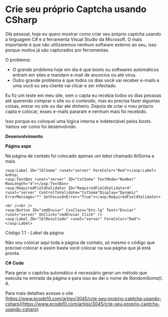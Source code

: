 # Crie seu próprio Captcha usando CSharp

Olá pessoal, hoje eu quero mostrar como criar seu próprio captcha usando a linguagem C# e a ferramenta Visual Studio da Microsoft. O mais importante é que não utilizaremos nenhum software externo ao seu, isso porque muitos já são capturados por ferramentas. 

O problema:

- O grande problema hoje em dia é que boots ou softwares automáticos entram em sites e mandam e-mail de anuncios ou até vírus. 
- Outro grande problema é que todos os dias você vai receber e-mails e uma você ou seu cliente vai clicar e ser infectado.

Eu fiz um teste em meu site, sem o capta eu recebia todos os dias pessoas até querendo comprar o site ou o conteúdo, mas eu precisa fazer algumas coisas, entrar no site ou dar até dinheiro. Depois de criar o meu próprio capta e colocar, esses e-mails pararam e nenhum mais foi recebido.

Isso porque eu coloquei uma lógica interna e indetectável pelos boots. Vamos ver como foi desenvolvido.

**Desenvolvimento**

**Página aspx**

Na página de contato foi colocado apenas um *label* chamado lblSoma a mais.

	<asp:Label ID="lblSoma" runat="server" ForeColor="Red"></asp:Label> &nbsp;
	<asp:TextBox runat="server" ID="txtSoma" TextMode="Number" MaxLength="4"></asp:TextBox>
    <asp:RequiredFieldValidator ID="RequiredFieldValidator4" runat="server" ControlToValidate="txtSoma"Display="Dynamic" ErrorMessage="*" SetFocusOnError="True"></asp:RequiredFieldValidator>

	<br /><br />
	<asp:Button ID="cmdEnviar" CssClass="btn-lg" Text="Enviar" runat="server" OnClick="cmdEnviar_Click" />
	<asp:Label ID="lblResultado" runat="server" ForeColor="Red"></asp:Label>

Código 1.1 - *Label* da página

Não vou colocar aqui toda a página de contato, só mesmo o código que precisei colocar e assim basta você colocar na sua página que já está pronta.

**C# Code**

Para gerar o captcha automático é necessário gerar um método que executa na entrada da página e para isso eu dei o nome de *RandomSoma()*. A.

Para mais detalhes acesse o site [https://www.ecode10.com/artigo/3045/crie-seu-proprio-captcha-usando-csharp](https://www.ecode10.com/artigo/3045/crie-seu-proprio-captcha-usando-csharp)
